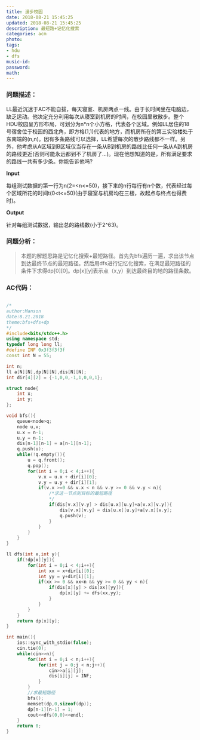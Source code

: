 ```yaml
---
title: 漫步校园
date: 2018-08-21 15:45:25
updated: 2018-08-21 15:45:25
description: 最短路+记忆化搜索
categories: acm
photo: 
tags: 
- hdu
- dfs
music-id:
password:
math:
---
```


### 问题描述：

LL最近沉迷于AC不能自拔，每天寝室、机房两点一线。由于长时间坐在电脑边，缺乏运动。他决定充分利用每次从寝室到机房的时间，在校园里散散步。整个HDU校园呈方形布局，可划分为n*n个小方格，代表各个区域。例如LL居住的18号宿舍位于校园的西北角，即方格(1,1)代表的地方，而机房所在的第三实验楼处于东南端的(n,n)。因有多条路线可以选择，LL希望每次的散步路线都不一样。另外，他考虑从A区域到B区域仅当存在一条从B到机房的路线比任何一条从A到机房的路线更近(否则可能永远都到不了机房了…)。现在他想知道的是，所有满足要求的路线一共有多少条。你能告诉他吗?
 
**Input**

每组测试数据的第一行为n(2=<n<=50)，接下来的n行每行有n个数，代表经过每个区域所花的时间t(0<t<=50)(由于寝室与机房均在三楼，故起点与终点也得费时)。
 
**Output**

针对每组测试数据，输出总的路线数(小于2^63)。

### 问题分析：

> 本题的解题思路是记忆化搜索+最短路径。首先先bfs遍历一遍，求出该节点到达最终节点的最短路径。然后用dfs进行记忆化搜索，在满足最短路径的条件下求得dp[0][0]。dp[x][y]表示点（x,y）到达最终目的地的路径条数。

### AC代码：

```c++

/*
author:Manson
date:8.21.2018
theme:bfs+dfs+dp
*/
#include<bits/stdc++.h>
using namespace std;
typedef long long ll;
#define INF 0x3f3f3f3f
const int N = 55;

int n;
ll a[N][N],dp[N][N],dis[N][N];
int dir[4][2] = {-1,0,0,-1,1,0,0,1};

struct node{
	int x;
	int y; 
};

void bfs(){
	queue<node>q;
	node u,v;
	u.x = n-1;
	u.y = n-1;
	dis[n-1][n-1] = a[n-1][n-1];
	q.push(u);
	while(!q.empty()){
		u = q.front();
		q.pop();
		for(int i = 0;i < 4;i++){
			v.x = u.x + dir[i][0];
			v.y = u.y + dir[i][1];
			if(v.x >=0 && v.x < n && v.y >= 0 && v.y < n){
				/*求这一节点到目标的最短路径 
				*/ 
				if(dis[v.x][v.y] > dis[u.x][u.y]+a[v.x][v.y]){
					dis[v.x][v.y] = dis[u.x][u.y]+a[v.x][v.y];
					q.push(v);
				}
			}
		}
	}
}

ll dfs(int x,int y){
	if(!dp[x][y]){
		for(int i = 0;i < 4;i++){
			int xx = x+dir[i][0];
			int yy = y+dir[i][1];
			if(xx >= 0 && xx<n && yy >= 0 && yy < n){
				if(dis[x][y] > dis[xx][yy]){
					dp[x][y] += dfs(xx,yy);
				}
			}
		}
	}
	return dp[x][y];
}

int main(){
	ios::sync_with_stdio(false);
	cin.tie(0);
	while(cin>>n){
		for(int i = 0;i < n;i++){
			for(int j = 0;j < n;j++){
				cin>>a[i][j];
				dis[i][j] = INF;
			}
		}
		//求最短路径 
		bfs();
		memset(dp,0,sizeof(dp));
		dp[n-1][n-1] = 1;
		cout<<dfs(0,0)<<endl;
	}
	return 0;
}



```
